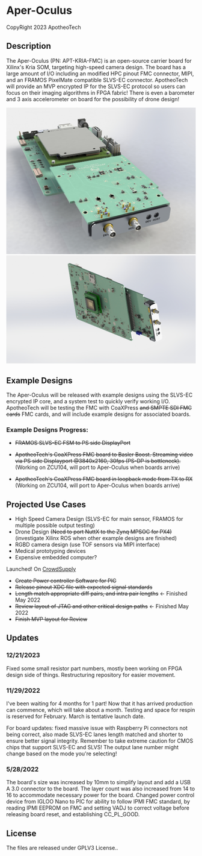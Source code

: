 # Aper-Oculus
CopyRight 2023 ApotheoTech

## Description

The Aper-Oculus (PN: APT-KRIA-FMC) is an open-source carrier board for Xilinx's Kria SOM, targeting high-speed camera design. The board has a large amount of I/O including an modified HPC pinout FMC connector, MIPI, and an FRAMOS PixelMate compatible SLVS-EC connector. ApotheoTech will provide an MVP encrypted IP for the SLVS-EC protocol so users can focus on their imaging algorithms in FPGA fabric!
There is even a barometer and 3 axis accelerometer on board for the possibility of drone design!

![Isometric](https://github.com/ApotheoTech/Aper-Oculus/blob/main/Renders/Rev1_Render/isometric_180_better_lighting.JPG?raw=true)
![Bottom Camera](https://github.com/ApotheoTech/Aper-Oculus/blob/main/Renders/Rev1_Render/FRAMOS_pic_assembled.JPG?raw=true)

## Example Designs

The Aper-Oculus will be released with example designs using the SLVS-EC encrypted IP core, and a system test to quickly verify working I/O. ApotheoTech will be testing the FMC with CoaXPress ~~and SMPTE SDI FMC cards~~ FMC cards, and will include example designs for associated boards.

### Example Designs Progress:

* ~~FRAMOS SLVS-EC FSM to PS side DisplayPort~~

* ~~ApotheoTech's CoaXPress FMC board to Basler Boost. Streaming video via PS side Displayport @3840x2160, 30fps (PS-DP is bottleneck).~~ (Working on ZCU104, will port to Aper-Oculus when boards arrive)

* ~~ApotheoTech's CoaXPress FMC board in loopback mode from TX to RX~~ (Working on ZCU104, will port to Aper-Oculus when boards arrive)

## Projected Use Cases

* High Speed Camera Design (SLVS-EC for main sensor, FRAMOS for multiple possible output testing)
* Drone Design ~~(Need to port NuttX to the Zynq MPSOC for PX4)~~ (investigate Xilinx ROS when other example designs are finished)
* RGBD camera design (use TOF sensors via MIPI interface)
* Medical prototyping devices 
* Expensive embedded computer?


Launched! On [CrowdSupply](https://www.crowdsupply.com/apotheotech-llc/aper-oculus)

* ~~Create Power controller Software for PIC~~
* ~~Release pinout XDC file with expected signal standards~~
* ~~Length match appropriate diff pairs, and intra pair lengths~~ <- Finished May 2022
* ~~Review layout of JTAG and other critical design paths~~ <- Finished May 2022
* ~~Finish MVP layout for Review~~

## Updates

### 12/21/2023

Fixed some small resistor part numbers, mostly been working on FPGA design side of things. Restructuring repository for easier movement. 

### 11/29/2022

I've been waiting for 4 months for 1 part! Now that it has arrived production can commence, which will take about a month. Testing and space for respin is reserved for February. March is tentative launch date. 

For board updates: fixed massive issue with Raspberry Pi connectors not being correct, also made SLVS-EC lanes length matched and shorter to ensure better signal integrity. Remember to take extreme caution for CMOS chips that 
support SLVS-EC and SLVS! The output lane number might change based on the mode you're selecting!  

### 5/28/2022

The board's size was increased by 10mm to simplify layout and add a USB A 3.0 connector to the board. The layer count was also increased from 14 to 16 to accommodate necessary power for the board. 
Changed power control device from IGLOO Nano to PIC for ability to follow IPMI FMC standard, by reading IPMI EEPROM on FMC and setting VADJ to correct voltage before releasing board reset, and establishing CC_PL_GOOD.


## License

The files are released under GPLV3 License..
